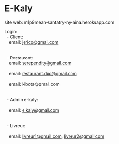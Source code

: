 # E-Kaly

site web: m1p9mean-santatry-ny-aina.herokuapp.com

Login:<br />
&ensp;- Client:<br />
&emsp;email: jerico@gmail.com<br />
<br />
<br />
&ensp;- Restaurant:<br />
&emsp;email: serependity@gmail.com<br />
<br />
&emsp;email: restaurant.duo@gmail.com<br />
<br />
&emsp;email: kibota@gmail.com<br />
<br />
<br />
&ensp;- Admin e-kaly:<br />
<br />
&emsp;email: e.kaly@gmail.com<br />
<br />
<br />
&ensp;- Livreur:<br />
<br />
&emsp;email: livreur1@gmail.com, livreur2@gmail.com<br />
<br />
